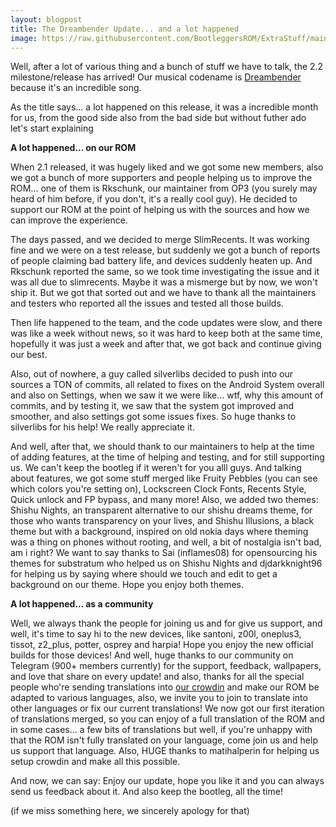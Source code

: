 ```yaml
---
layout: blogpost
title: The Dreambender Update... and a lot happened
image: https://raw.githubusercontent.com/BootleggersROM/ExtraStuff/main/images/blogposts/bootleg_22_dreambender.png
---
```


Well, after a lot of various thing and a bunch of stuff we have to talk, the 2.2 milestone/release has arrived! Our musical codename is [Dreambender](https://www.youtube.com/watch?v=A1a1x02dFlM) because it's an incredible song.

As the title says... a lot happened on this release, it was a incredible month for us, from the good side also from the bad side but without futher ado let's start explaining

**A lot happened... on our ROM**

When 2.1 released, it was hugely liked and we got some new members, also we got a bunch of more supporters and people helping us to improve the ROM... one of them is Rkschunk, our maintainer from OP3 (you surely may heard of him before, if you don't, it's a really cool guy). He decided to support our ROM at the point of helping us with the sources and how we can improve the experience.

The days passed, and we decided to merge SlimRecents. It was working fine and we were on a test release, but suddenly we got a bunch of reports of people claiming bad battery life, and devices suddenly heaten up. And Rkschunk reported the same, so we took time investigating the issue and it was all due to slimrecents. Maybe it was a mismerge but by now, we won't ship it. But we got that sorted out and we have to thank all the maintainers and testers who reported all the issues and tested all those builds.

Then life happened to the team, and the code updates were slow, and there was like a week without news, so it was hard to keep both at the same time, hopefully it was just a week and after that, we got back and continue giving our best.

Also, out of nowhere, a guy called silverlibs decided to push into our sources a TON of commits, all related to fixes on the Android System overall and also on Settings, when we saw it we were like... wtf, why this amount of commits, and by testing it, we saw that the system got improved and smoother, and also settings got some issues fixes. So huge thanks to silverlibs for his help! We really appreciate it.

And well, after that, we should thank to our maintainers to help at the time of adding features, at the time of helping and testing, and for still supporting us. We can't keep the bootleg if it weren't for you alll guys. And talking about features, we got some stuff merged like Fruity Pebbles (you can see which colors you're setting on), Lockscreen Clock Fonts, Recents Style, Quick unlock and FP bypass, and many more! Also, we added two themes: Shishu Nights, an transparent alternative to our shishu dreams theme, for those who wants transparency on your lives, and Shishu Illusions, a black theme but with a background, inspired on old nokia days where theming was a thing on phones without rooting, and well, a bit of nostalgia isn't bad, am i right? We want to say thanks to Sai (inflames08) for opensourcing his themes for substratum who helped us on Shishu Nights and djdarkknight96 for helping us by saying where should we touch and edit to get a background on our theme. Hope you enjoy both themes.

**A lot happened... as a community**

Well, we always thank the people for joining us and for give us support, and well, it's time to say hi to the new devices, like santoni, z00l, oneplus3, tissot, z2_plus, potter, osprey and harpia! Hope you enjoy the new official builds for those devices! And well, huge thanks to our community on Telegram (900+ members currently) for the support, feedback, wallpapers, and love that share on every update! and also, thanks for all the special people who're sending translations into [our crowdin](https://crwd.in/bootleggers-rom) and make our ROM be adapted to various languages, also, we invite you to join to translate into other languages or fix our current translations! We now got our first iteration of translations merged, so you can enjoy of a full translation of the ROM and in some cases... a few bits of translations but well, if you're unhappy with that the ROM isn't fully translated on your language, come join us and help us support that language. Also, HUGE thanks to matihalperin for helping us setup crowdin and make all this possible.

And now, we can say: Enjoy our update, hope you like it and you can always send us feedback about it. And also keep the bootleg, all the time!

(if we miss something here, we sincerely apology for that)
